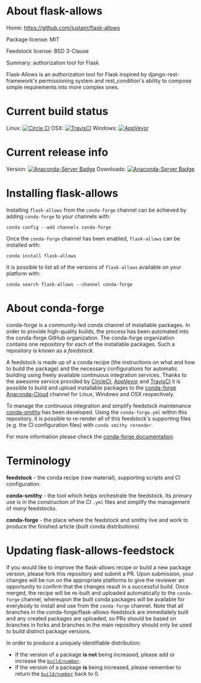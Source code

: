 About flask-allows
==================

Home: https://github.com/justanr/flask-allows

Package license: MIT

Feedstock license: BSD 3-Clause

Summary: authorization tool for Flask

Flask-Allows is an authorization tool for Flask inspired by
django-rest-framework's permissioning system and rest_condition's
ability to compose simple requirements into more complex ones.


Current build status
====================

Linux: [![Circle CI](https://circleci.com/gh/conda-forge/flask-allows-feedstock.svg?style=shield)](https://circleci.com/gh/conda-forge/flask-allows-feedstock)
OSX: [![TravisCI](https://travis-ci.org/conda-forge/flask-allows-feedstock.svg?branch=master)](https://travis-ci.org/conda-forge/flask-allows-feedstock)
Windows: [![AppVeyor](https://ci.appveyor.com/api/projects/status/github/conda-forge/flask-allows-feedstock?svg=True)](https://ci.appveyor.com/project/conda-forge/flask-allows-feedstock/branch/master)

Current release info
====================
Version: [![Anaconda-Server Badge](https://anaconda.org/conda-forge/flask-allows/badges/version.svg)](https://anaconda.org/conda-forge/flask-allows)
Downloads: [![Anaconda-Server Badge](https://anaconda.org/conda-forge/flask-allows/badges/downloads.svg)](https://anaconda.org/conda-forge/flask-allows)

Installing flask-allows
=======================

Installing `flask-allows` from the `conda-forge` channel can be achieved by adding `conda-forge` to your channels with:

```
conda config --add channels conda-forge
```

Once the `conda-forge` channel has been enabled, `flask-allows` can be installed with:

```
conda install flask-allows
```

It is possible to list all of the versions of `flask-allows` available on your platform with:

```
conda search flask-allows --channel conda-forge
```


About conda-forge
=================

conda-forge is a community-led conda channel of installable packages.
In order to provide high-quality builds, the process has been automated into the
conda-forge GitHub organization. The conda-forge organization contains one repository
for each of the installable packages. Such a repository is known as a *feedstock*.

A feedstock is made up of a conda recipe (the instructions on what and how to build
the package) and the necessary configurations for automatic building using freely
available continuous integration services. Thanks to the awesome service provided by
[CircleCI](https://circleci.com/), [AppVeyor](http://www.appveyor.com/)
and [TravisCI](https://travis-ci.org/) it is possible to build and upload installable
packages to the [conda-forge](https://anaconda.org/conda-forge)
[Anaconda-Cloud](http://docs.anaconda.org/) channel for Linux, Windows and OSX respectively.

To manage the continuous integration and simplify feedstock maintenance
[conda-smithy](http://github.com/conda-forge/conda-smithy) has been developed.
Using the ``conda-forge.yml`` within this repository, it is possible to re-render all of
this feedstock's supporting files (e.g. the CI configuration files) with ``conda smithy rerender``.

For more information please check the [conda-forge documentation](https://conda-forge.org/docs/).

Terminology
===========

**feedstock** - the conda recipe (raw material), supporting scripts and CI configuration.

**conda-smithy** - the tool which helps orchestrate the feedstock.
                   Its primary use is in the construction of the CI ``.yml`` files
                   and simplify the management of *many* feedstocks.

**conda-forge** - the place where the feedstock and smithy live and work to
                  produce the finished article (built conda distributions)


Updating flask-allows-feedstock
===============================

If you would like to improve the flask-allows recipe or build a new
package version, please fork this repository and submit a PR. Upon submission,
your changes will be run on the appropriate platforms to give the reviewer an
opportunity to confirm that the changes result in a successful build. Once
merged, the recipe will be re-built and uploaded automatically to the
`conda-forge` channel, whereupon the built conda packages will be available for
everybody to install and use from the `conda-forge` channel.
Note that all branches in the conda-forge/flask-allows-feedstock are
immediately built and any created packages are uploaded, so PRs should be based
on branches in forks and branches in the main repository should only be used to
build distinct package versions.

In order to produce a uniquely identifiable distribution:
 * If the version of a package **is not** being increased, please add or increase
   the [``build/number``](http://conda.pydata.org/docs/building/meta-yaml.html#build-number-and-string).
 * If the version of a package **is** being increased, please remember to return
   the [``build/number``](http://conda.pydata.org/docs/building/meta-yaml.html#build-number-and-string)
   back to 0.